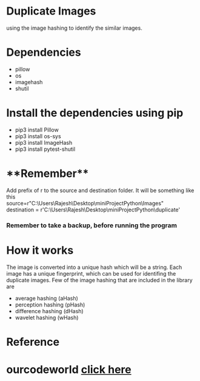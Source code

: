 # Duplicate Images
using the image hashing to identify the similar images.
<h1> Dependencies</h1>
<p>
  <ul>
    <li> pillow </li>
    <li> os </li>
    <li> imagehash </li>
    <li> shutil </li>
  </ul>
  </p>
  <p>
    <h1>Install the dependencies using pip</h1>
      <ul>
        <li>pip3 install Pillow</li>
         <li>pip3 install os-sys</li>
         <li>pip3 install ImageHash</li>
         <li>pip3 install pytest-shutil </li>
      </ul>
  </p>
  
<h1>**Remember**</h1>
<p> Add prefix of r to the source and destination folder. 
 It will be something like this<br>
source=r"C:\Users\Rajesh\Desktop\miniProjectPython\Images"<br>
destination = r'C:\Users\Rajesh\Desktop\miniProjectPython\duplicate'</p>
 
<h3> Remember to take a backup, before running the program <h3>

<h1>How it works</h1>
<p>
  The image is converted into a unique hash which will be a string. Each image has a unique fingerprint,
  which can be used for identifing the duplicate images. Few of the image hashing that are included in the library are 
  <ul>
    <li>average hashing (aHash)</li>
    <li>perception hashing (pHash)</li>
    <li>difference hashing (dHash)</li>
    <li>wavelet hashing (wHash)</li>
    </ul>
</p>
<h1>Reference<h1>
  <p>ourcodeworld
<a href="https://ourcodeworld.com/articles/read/1006/how-to-determine-whether-2-images-are-equal-or-not-with-the-perceptual-hash-in-python">click here</a></p>
  
  
  
